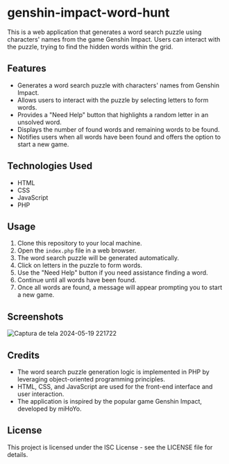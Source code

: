 # genshin-impact-word-hunt

This is a web application that generates a word search puzzle using characters' names from the game Genshin Impact. Users can interact with the puzzle, trying to find the hidden words within the grid.

## Features

- Generates a word search puzzle with characters' names from Genshin Impact.
- Allows users to interact with the puzzle by selecting letters to form words.
- Provides a "Need Help" button that highlights a random letter in an unsolved word.
- Displays the number of found words and remaining words to be found.
- Notifies users when all words have been found and offers the option to start a new game.

## Technologies Used

- HTML
- CSS
- JavaScript
- PHP

## Usage

1. Clone this repository to your local machine.
2. Open the `index.php` file in a web browser.
3. The word search puzzle will be generated automatically.
4. Click on letters in the puzzle to form words.
5. Use the "Need Help" button if you need assistance finding a word.
6. Continue until all words have been found.
7. Once all words are found, a message will appear prompting you to start a new game.

## Screenshots

![Captura de tela 2024-05-19 221722](https://github.com/71Kevin/genshin-impact-word-hunt/assets/37316637/22d9350d-170b-440a-9b55-9d4357e43d01)

## Credits

- The word search puzzle generation logic is implemented in PHP by leveraging object-oriented programming principles.
- HTML, CSS, and JavaScript are used for the front-end interface and user interaction.
- The application is inspired by the popular game Genshin Impact, developed by miHoYo.

## License

This project is licensed under the ISC License - see the LICENSE file for details.
